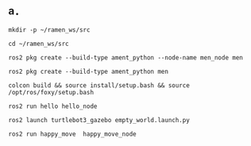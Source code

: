 ## a．
  ```
  mkdir -p ~/ramen_ws/src
  ```
  ```
  cd ~/ramen_ws/src
  ```
   
  ```
ros2 pkg create --build-type ament_python --node-name men_node men
  ```
  ```
ros2 pkg create --build-type ament_python men
  ```

  ```
colcon build && source install/setup.bash && source /opt/ros/foxy/setup.bash
  ```
  ```
ros2 run hello hello_node
  ```
  ```
ros2 launch turtlebot3_gazebo empty_world.launch.py
  ```
  ```
ros2 run happy_move  happy_move_node 

  ```
  ```
  ```
  ```
  ```
  ```
  ```
  ```
  ```
  ```
